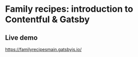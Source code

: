 # Family recipes: introduction to Contentful & Gatsby

## Live demo

https://familyrecipesmain.gatsbyjs.io/

